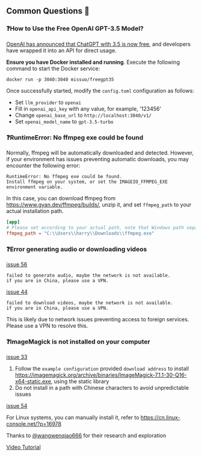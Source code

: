## Common Questions 🤔

### ❓How to Use the Free OpenAI GPT-3.5 Model?

[OpenAI has announced that ChatGPT with 3.5 is now free](https://openai.com/blog/start-using-chatgpt-instantly), and
developers have wrapped it into an API for direct usage.

**Ensure you have Docker installed and running**. Execute the following command to start the Docker service:

```shell
docker run -p 3040:3040 missuo/freegpt35
```

Once successfully started, modify the `config.toml` configuration as follows:

- Set `llm_provider` to `openai`
- Fill in `openai_api_key` with any value, for example, '123456'
- Change `openai_base_url` to `http://localhost:3040/v1/`
- Set `openai_model_name` to `gpt-3.5-turbo`

### ❓RuntimeError: No ffmpeg exe could be found

Normally, ffmpeg will be automatically downloaded and detected.
However, if your environment has issues preventing automatic downloads, you may encounter the following error:

```
RuntimeError: No ffmpeg exe could be found.
Install ffmpeg on your system, or set the IMAGEIO_FFMPEG_EXE environment variable.
```

In this case, you can download ffmpeg from <https://www.gyan.dev/ffmpeg/builds/>, unzip it, and set `ffmpeg_path` to your
actual installation path.

```toml
[app]
# Please set according to your actual path, note that Windows path separators are \\
ffmpeg_path = "C:\\Users\\harry\\Downloads\\ffmpeg.exe"
```

### ❓Error generating audio or downloading videos

[issue 56](https://github.com/harry0703/MoneyPrinterTurbo/issues/56)

```
failed to generate audio, maybe the network is not available. 
if you are in China, please use a VPN.
```

[issue 44](https://github.com/harry0703/MoneyPrinterTurbo/issues/44)

```
failed to download videos, maybe the network is not available. 
if you are in China, please use a VPN.
```

This is likely due to network issues preventing access to foreign services. Please use a VPN to resolve this.

### ❓ImageMagick is not installed on your computer

[issue 33](https://github.com/harry0703/MoneyPrinterTurbo/issues/33)

1. Follow the `example configuration` provided `download address` to
   install <https://imagemagick.org/archive/binaries/ImageMagick-7.1.1-30-Q16-x64-static.exe>, using the static library
2. Do not install in a path with Chinese characters to avoid unpredictable issues

[issue 54](https://github.com/harry0703/MoneyPrinterTurbo/issues/54#issuecomment-2017842022)

For Linux systems, you can manually install it, refer to <https://cn.linux-console.net/?p=16978>

Thanks to [@wangwenqiao666](https://github.com/wangwenqiao666) for their research and exploration

[Video Tutorial](../video-tutorial.md)
